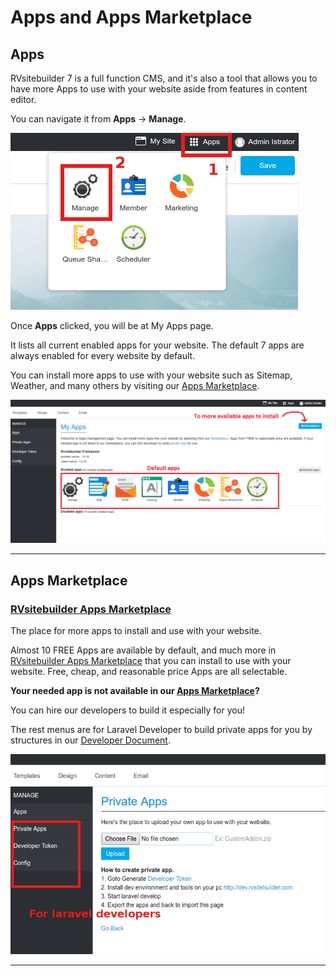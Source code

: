 # Apps and Apps Marketplace

## Apps

RVsitebuilder 7 is a full function CMS, and it's also a tool that allows you to have more Apps to use with your website aside from features in content editor.

You can navigate it from **Apps** -> **Manage**.

![image](images/apps1.png)

Once **Apps** clicked, you will be at My Apps page.

It lists all current enabled apps for your website. The default 7 apps are always enabled for every website by default.

You can install more apps to use with your website such as Sitemap, Weather, and many others by visiting our [Apps Marketplace](https://apps.rvsitebuilder.com/).

![image](images/apps2.png)

-----------------------------------------------------------------------

## Apps Marketplace

### [RVsitebuilder Apps Marketplace](https://apps.rvsitebuilder.com/)

The place for more apps to install and use with your website.

Almost 10 FREE Apps are available by default, and much more in [RVsitebuilder Apps Marketplace](https://apps.rvsitebuilder.com/) that you can install to use with your website. Free, cheap, and reasonable price Apps are all selectable.

**Your needed app is not available in our [Apps Marketplace](https://apps.rvsitebuilder.com/)?**

You can hire our developers to build it especially for you!

The rest menus are for Laravel Developer to build private apps for you by structures in our [Developer Document](https://github.com/rvsitebuilder/developer-docs/tree/master/en).

![image](images/apps4.png)

-------------------------------------------------------------------------